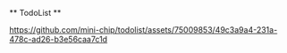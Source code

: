 ** TodoList ** 



https://github.com/mini-chip/todolist/assets/75009853/49c3a9a4-231a-478c-ad26-b3e56caa7c1d




